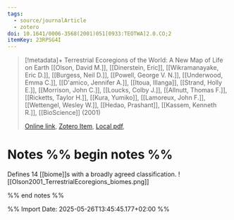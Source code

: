 ```yaml
---
tags:
  - source/journalArticle
  - zotero
doi: 10.1641/0006-3568(2001)051[0933:TEOTWA]2.0.CO;2
itemKey: 23RPSG4I
---
```

>[!metadata]+
> Terrestrial Ecoregions of the World: A New Map of Life on Earth
> [[Olson, David M.]], [[Dinerstein, Eric]], [[Wikramanayake, Eric D.]], [[Burgess, Neil D.]], [[Powell, George V. N.]], [[Underwood, Emma C.]], [[D'amico, Jennifer A.]], [[Itoua, Illanga]], [[Strand, Holly E.]], [[Morrison, John C.]], [[Loucks, Colby J.]], [[Allnutt, Thomas F.]], [[Ricketts, Taylor H.]], [[Kura, Yumiko]], [[Lamoreux, John F.]], [[Wettengel, Wesley W.]], [[Hedao, Prashant]], [[Kassem, Kenneth R.]], 
> [[BioScience]] (2001)
> 
> [Online link](https://academic.oup.com/bioscience/article/51/11/933-938/227116), [Zotero Item](zotero://select/library/items/23RPSG4I), [Local pdf](file://C:/Users/aburg/Documents/references/zotero/storage/YA745KNU/Olson2001_TerrestrialEcoregions.pdf), 

# Notes %% begin notes %%
Defines 14 [[biome]]s with a broadly agreed classification.
![[Olson2001_TerrestrialEcoregions_biomes.png]]

%% end notes %%




%% Import Date: 2025-05-26T13:45:45.177+02:00 %%
